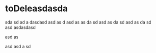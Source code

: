# toDeleasdasda
sda
sd
ad
a
dasdasd
asd
as
d
asd
as
as
da
sd
asd
as
da
sd
asd
as
da
sd
asd
asdasdasd


asd
as


asd
asd
a
sd
